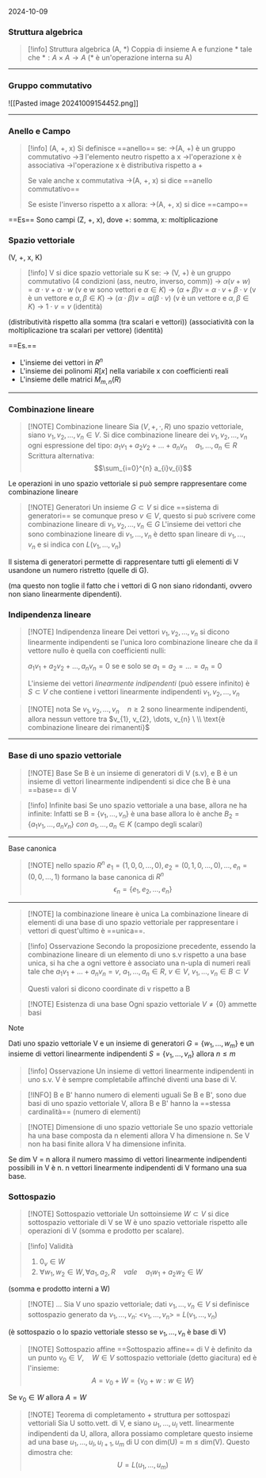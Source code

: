 2024-10-09

### Struttura algebrica

>[!info] Struttura algebrica (A, $*$)
Coppia di insieme A e funzione $*$ tale che
$* : A \times A \to A$      ($*$ è un'operazione interna su A)

---

### Gruppo commutativo
![[Pasted image 20241009154452.png]]


---
### Anello e Campo


>[!info] (A, +, x) Si definisce ==anello== se:
>->(A, +) è un gruppo commutativo
->$\exists$ l'elemento neutro rispetto a x
->l'operazione x è associativa
->l'operazione x è distributiva rispetto a +
>
>Se vale anche x commutativa
->(A, +, x) si dice ==anello commutativo==
>
>Se esiste l'inverso rispetto a x allora:
>->(A, +, x) si dice ==campo==


==Es==
Sono campi (Z, +, x), dove +: somma, x: moltiplicazione


### Spazio vettoriale

(V, +, x, K)

>[!info] V si dice spazio vettoriale su K se:
-> (V, +) è un gruppo commutativo (4 condizioni (ass, neutro, inverso, comm))
-> $\alpha (v+w) = \alpha \cdot v + \alpha \cdot w$     (v e w sono vettori e $\alpha \in K$)
-> $(\alpha + \beta)v = \alpha \cdot v + \beta \cdot v$      (v è un vettore e $\alpha, \beta \in K$)
-> $(\alpha \cdot \beta)v = \alpha(\beta \cdot v)$              (v è un vettore e $\alpha, \beta \in K$)
-> $1 \cdot v = v$                             (identità)

(distributività rispetto alla somma (tra scalari e vettori))
(associatività con la moltiplicazione tra scalari per vettore)
(identità)

==Es.== 
- L'insieme dei vettori in $R^n$
- L'insieme dei polinomi $R[x]$ nella variabile x con coefficienti reali
- L'insieme delle matrici $M_{m,n}(R)$
---



### Combinazione lineare


> [!NOTE] Combinazione lineare
> Sia $(V, +, \cdot, R)$ uno spazio vettoriale, siano $v_{1}, v_{2}, \dots, v_n \in V$. Si dice combinazione lineare dei  $v_{1}, v_{2}, \dots, v_n$ ogni espressione del tipo:
> $a_{1}v_{1}+a_{2}v_{2}+\dots+a_{n}v_{n} \quad a_{1}, \dots, a_{n} \in R$
> Scrittura alternativa:
> $$\sum_{i=0}^{n} a_{i}v_{i}$$



Le operazioni in uno spazio vettoriale si può sempre rappresentare come combinazione lineare


> [!NOTE] Generatori
> Un insieme $G \subset V$ si dice ==sistema di generatori== se comunque preso $v \in V$, questo si può scrivere come combinazione lineare di $v_{1}, v_{2}, \dots, v_{n} \in G$
> L'insieme dei vettori che sono combinazione lineare di $v_{1}, \dots, v_{n} \ \text{è detto span lineare di} \ v_{1}, \dots, v_{n} \ \text{e si indica con} \ L(v_{1},\dots, v_{n})$



Il sistema di generatori permette di rappresentare tutti gli elementi di V usandone un numero ristretto (quelle di G).

(ma questo non toglie il fatto che i vettori di G non siano ridondanti, ovvero non siano linearmente dipendenti).

### Indipendenza lineare


> [!NOTE] Indipendenza lineare
> Dei vettori $v_{1}, v_{2}, \dots, v_{n}$ si dicono linearmente indipendenti se l'unica loro combinazione lineare che da il vettore nullo è quella con coefficienti nulli:
>
>$a_{1}v_{1}+a_{2}v_{2}+\dots, a_{n}v_{n} = 0$ se e solo se $a_{1} = a_{2} = \dots = a_{n} = 0$
>
>L'insieme dei vettori *linearmente indipendenti* (può essere infinito) è $S \subset V$ che contiene i vettori linearmente indipendenti $v_{1}, v_{2}, \dots, v_{n}$



> [!NOTE] nota
> Se $v_{1}, v_{2}, \dots, v_{n} \quad n \geq 2 \ \text{sono linearmente indipendenti, allora nessun vettore tra}$
> $v_{1}, v_{2}, \dots, v_{n} \ \\ \text{è combinazione lineare dei rimanenti}$


---

### Base di uno spazio vettoriale


> [!NOTE] Base
> Se B è un insieme di generatori di V (s.v), e B è un insieme di vettori linearmente indipendenti
> si dice che B è una ==base== di V


> [!info] Infinite basi
> Se uno spazio vettoriale a una base, allora ne ha infinite:
> Infatti se B = {$v_{1}, \dots, v_{n}$} è una base allora lo è anche $B_{2} = \{a_{1}v_{1}, \dots, a_{n}v_{n}\} \ con  \ a_{1},\dots,a_{n} \in K$ (campo degli scalari) 


---
Base canonica

> [!NOTE] nello spazio $R^n$
> $e_{1} = (1, 0, 0, \dots,0),  e_{2} = (0, 1, 0, \dots,0), \dots, e_{n} = (0, 0, \dots, 1)$ formano la base canonica di $R^n$
> $$ \epsilon_{n} = \{e_{1}, e_{2}, \dots,e_{n}\} $$ 

---

> [!NOTE] la combinazione lineare è unica
> La combinazione lineare di elementi di una base di uno spazio vettoriale per rappresentare i vettori di quest'ultimo è ==unica==.

> [!info] Osservazione
> Secondo la proposizione precedente, essendo la combinazione lineare di un elemento di uno s.v rispetto a una base unica, si ha che a ogni vettore è associato una n-upla di numeri reali tale che $a_1v_{1}+\dots+a_{n}v_{n} = v, \ a_{1}, \dots, a_{n} \in R, \ v \in V, \ v_{1}, \dots, v_{n} \in B \subset V$
> 
> Questi valori si dicono coordinate di v rispetto a B

> [!NOTE] Esistenza di una base
> Ogni spazio vettoriale $V \neq \{0\}$ ammette basi


> [!NOTE] 
> Dati uno spazio vettoriale V e un insieme di generatori $G = \{w_{1}, \dots, w_{m}\}$ e un insieme di vettori linearmente indipendenti $S = \{v_{1}, \dots, v_{n}\}$ allora $n \leq m$ 


> [!info] Osservazione
> Un insieme di vettori linearmente indipendenti in uno s.v. V è sempre completabile affinché diventi una base di V.



> [!INFO] B e B' hanno numero di elementi uguali
> Se B e B', sono due basi di uno spazio vettoriale V, allora B e B' hanno la ==stessa cardinalità== (numero di elementi)


> [!NOTE] Dimensione di uno spazio vettoriale
> Se uno spazio vettoriale ha una base composta da n elementi allora V ha dimensione n.
> Se V non ha basi finite allora V ha dimensione infinita.
 
Se dim V = n allora il numero massimo di vettori linearmente indipendenti possibili in V è n.
n vettori linearmente indipendenti di V formano una sua base.

### Sottospazio


> [!NOTE] Sottospazio vettoriale
> Un sottoinsieme $W \subset V$ si dice sottospazio vettoriale di V se W è uno spazio vettoriale rispetto alle operazioni di V (somma e prodotto per scalare).


> [!info] Validità
>1. $0_{v} \in W$
>2. $\forall w_{1}, w_{2} \in W, \forall a_{1},a_{2}, R \quad vale \quad a_{1}w_{1}+a_{2}w_{2} \in W$

(somma e prodotto interni a W)



> [!NOTE] ...
> Sia V uno spazio vettoriale; dati $v_{1}, \dots, v_{n} \in V$ si definisce sottospazio generato da $v_{1}, \dots,v_{n}$:
> $\big< v_{1}, \dots, v_{n}\big>$ = $L(v_{1}, \dots,v_{n})$  	

(è sottospazio o lo spazio vettoriale stesso se $v_{1}, \dots, v_{n}$ è base di V)


> [!NOTE] Sottospazio affine
> ==Sottospazio affine== di V è definito da un punto $v_{0} \in V, \quad W \in V$ sottospazio vettoriale (detto giacitura) ed è l'insieme:
> $$A= v_{0} + W= \{v_{0}+w:w\in W\} $$ 

Se $v_{0} \in W$ allora $A = W$



> [!NOTE] Teorema di completamento + struttura per sottospazi vettoriali
> Sia U sotto.vett. di V, e siano $u_{1}, \dots, u_{l}$ vett. linearmente indipendenti da U, allora, allora possiamo completare questo insieme ad una base $u_{1}, \dots, u_{l}, u_{l+1}, u_{m}$ di U con
>  dim(U) = m $\leq$ dim(V).
> Questo dimostra che: $$U = L(u_{1}, \dots, u_{m})$$
